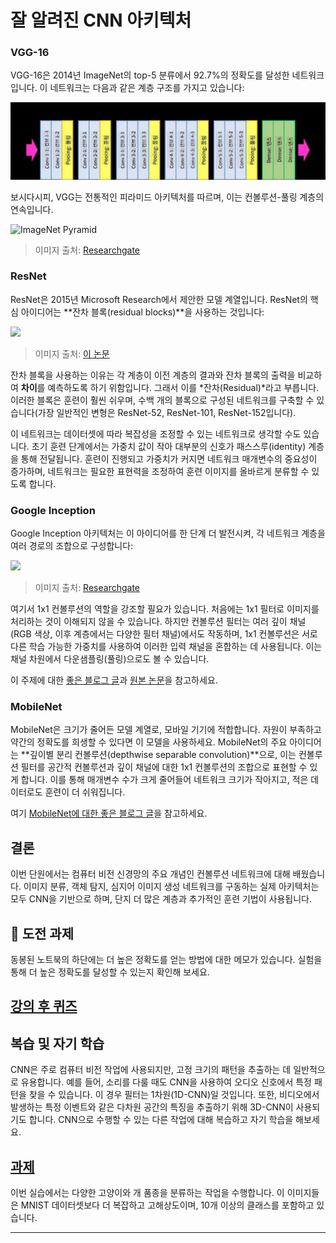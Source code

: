 <!--
CO_OP_TRANSLATOR_METADATA:
{
  "original_hash": "53faab85adfcebd8c10bcd71dc2fa557",
  "translation_date": "2025-09-23T13:18:11+00:00",
  "source_file": "lessons/4-ComputerVision/07-ConvNets/CNN_Architectures.md",
  "language_code": "ko"
}
-->
# 잘 알려진 CNN 아키텍처

### VGG-16

VGG-16은 2014년 ImageNet의 top-5 분류에서 92.7%의 정확도를 달성한 네트워크입니다. 이 네트워크는 다음과 같은 계층 구조를 가지고 있습니다:

![ImageNet Layers](../../../../../translated_images/vgg-16-arch1.d901a5583b3a51baeaab3e768567d921e5d54befa46e1e642616c5458c934028.ko.jpg)

보시다시피, VGG는 전통적인 피라미드 아키텍처를 따르며, 이는 컨볼루션-풀링 계층의 연속입니다.

![ImageNet Pyramid](../../../../../translated_images/vgg-16-arch.64ff2137f50dd49fdaa786e3f3a975b3f22615efd13efb19c5d22f12e01451a1.ko.jpg)

> 이미지 출처: [Researchgate](https://www.researchgate.net/figure/Vgg16-model-structure-To-get-the-VGG-NIN-model-we-replace-the-2-nd-4-th-6-th-7-th_fig2_335194493)

### ResNet

ResNet은 2015년 Microsoft Research에서 제안한 모델 계열입니다. ResNet의 핵심 아이디어는 **잔차 블록(residual blocks)**을 사용하는 것입니다:

<img src="images/resnet-block.png" width="300"/>

> 이미지 출처: [이 논문](https://arxiv.org/pdf/1512.03385.pdf)

잔차 블록을 사용하는 이유는 각 계층이 이전 계층의 결과와 잔차 블록의 출력을 비교하여 **차이**를 예측하도록 하기 위함입니다. 그래서 이를 *잔차(Residual)*라고 부릅니다. 이러한 블록은 훈련이 훨씬 쉬우며, 수백 개의 블록으로 구성된 네트워크를 구축할 수 있습니다(가장 일반적인 변형은 ResNet-52, ResNet-101, ResNet-152입니다).

이 네트워크는 데이터셋에 따라 복잡성을 조정할 수 있는 네트워크로 생각할 수도 있습니다. 초기 훈련 단계에서는 가중치 값이 작아 대부분의 신호가 패스스루(identity) 계층을 통해 전달됩니다. 훈련이 진행되고 가중치가 커지면 네트워크 매개변수의 중요성이 증가하며, 네트워크는 필요한 표현력을 조정하여 훈련 이미지를 올바르게 분류할 수 있도록 합니다.

### Google Inception

Google Inception 아키텍처는 이 아이디어를 한 단계 더 발전시켜, 각 네트워크 계층을 여러 경로의 조합으로 구성합니다:

<img src="images/inception.png" width="400"/>

> 이미지 출처: [Researchgate](https://www.researchgate.net/figure/Inception-module-with-dimension-reductions-left-and-schema-for-Inception-ResNet-v1_fig2_355547454)

여기서 1x1 컨볼루션의 역할을 강조할 필요가 있습니다. 처음에는 1x1 필터로 이미지를 처리하는 것이 이해되지 않을 수 있습니다. 하지만 컨볼루션 필터는 여러 깊이 채널(RGB 색상, 이후 계층에서는 다양한 필터 채널)에서도 작동하며, 1x1 컨볼루션은 서로 다른 학습 가능한 가중치를 사용하여 이러한 입력 채널을 혼합하는 데 사용됩니다. 이는 채널 차원에서 다운샘플링(풀링)으로도 볼 수 있습니다.

이 주제에 대한 [좋은 블로그 글](https://medium.com/analytics-vidhya/talented-mr-1x1-comprehensive-look-at-1x1-convolution-in-deep-learning-f6b355825578)과 [원본 논문](https://arxiv.org/pdf/1312.4400.pdf)을 참고하세요.

### MobileNet

MobileNet은 크기가 줄어든 모델 계열로, 모바일 기기에 적합합니다. 자원이 부족하고 약간의 정확도를 희생할 수 있다면 이 모델을 사용하세요. MobileNet의 주요 아이디어는 **깊이별 분리 컨볼루션(depthwise separable convolution)**으로, 이는 컨볼루션 필터를 공간적 컨볼루션과 깊이 채널에 대한 1x1 컨볼루션의 조합으로 표현할 수 있게 합니다. 이를 통해 매개변수 수가 크게 줄어들어 네트워크 크기가 작아지고, 적은 데이터로도 훈련이 더 쉬워집니다.

여기 [MobileNet에 대한 좋은 블로그 글](https://medium.com/analytics-vidhya/image-classification-with-mobilenet-cc6fbb2cd470)을 참고하세요.

## 결론

이번 단원에서는 컴퓨터 비전 신경망의 주요 개념인 컨볼루션 네트워크에 대해 배웠습니다. 이미지 분류, 객체 탐지, 심지어 이미지 생성 네트워크를 구동하는 실제 아키텍처는 모두 CNN을 기반으로 하며, 단지 더 많은 계층과 추가적인 훈련 기법이 사용됩니다.

## 🚀 도전 과제

동봉된 노트북의 하단에는 더 높은 정확도를 얻는 방법에 대한 메모가 있습니다. 실험을 통해 더 높은 정확도를 달성할 수 있는지 확인해 보세요.

## [강의 후 퀴즈](https://ff-quizzes.netlify.app/en/ai/quiz/14)

## 복습 및 자기 학습

CNN은 주로 컴퓨터 비전 작업에 사용되지만, 고정 크기의 패턴을 추출하는 데 일반적으로 유용합니다. 예를 들어, 소리를 다룰 때도 CNN을 사용하여 오디오 신호에서 특정 패턴을 찾을 수 있습니다. 이 경우 필터는 1차원(1D-CNN)일 것입니다. 또한, 비디오에서 발생하는 특정 이벤트와 같은 다차원 공간의 특징을 추출하기 위해 3D-CNN이 사용되기도 합니다. CNN으로 수행할 수 있는 다른 작업에 대해 복습하고 자기 학습을 해보세요.

## [과제](lab/README.md)

이번 실습에서는 다양한 고양이와 개 품종을 분류하는 작업을 수행합니다. 이 이미지들은 MNIST 데이터셋보다 더 복잡하고 고해상도이며, 10개 이상의 클래스를 포함하고 있습니다.

---

